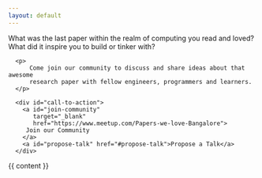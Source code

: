 ```yaml
---
layout: default
---
```


<div class="home blue">

  <section id="welcome-content" class="narrow">
      <p>
          What was the last paper within the realm of computing you read and
          loved? What did it inspire you to build or tinker with?
      </p>

      <p>
          Come join our community to discuss and share ideas about that awesome
          research paper with fellow engineers, programmers and learners.
      </p>

      <div id="call-to-action">
        <a id="join-community"
           target="_blank"
           href="https://www.meetup.com/Papers-we-love-Bangalore">
         Join our Community
        </a>
        <a id="propose-talk" href="#propose-talk">Propose a Talk</a>
      </div>

  <section id="faq" class="narrow">
    {{ content }}
  </section>

</div>
